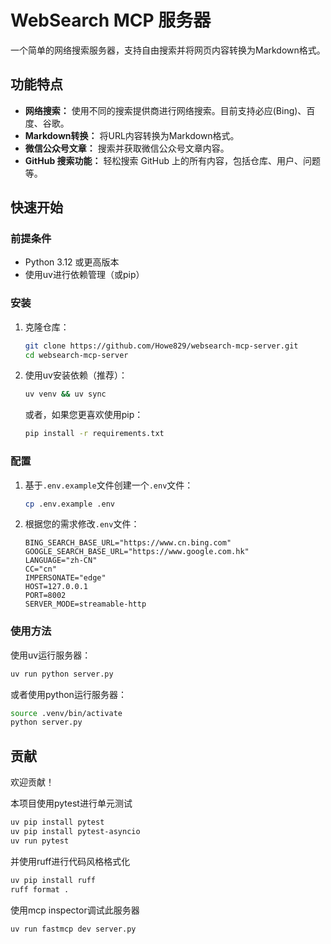 # WebSearch MCP 服务器

一个简单的网络搜索服务器，支持自由搜索并将网页内容转换为Markdown格式。

## 功能特点

-   **网络搜索：** 使用不同的搜索提供商进行网络搜索。目前支持必应(Bing)、百度、谷歌。
-   **Markdown转换：** 将URL内容转换为Markdown格式。
-   **微信公众号文章：** 搜索并获取微信公众号文章内容。
-   **GitHub 搜索功能：** 轻松搜索 GitHub 上的所有内容，包括仓库、用户、问题等。

## 快速开始

### 前提条件

-   Python 3.12 或更高版本
-   使用uv进行依赖管理（或pip）

### 安装

1.  克隆仓库：

    ```bash
    git clone https://github.com/Howe829/websearch-mcp-server.git
    cd websearch-mcp-server
    ```

2.  使用uv安装依赖（推荐）：

    ```bash
    uv venv && uv sync
    ```

    或者，如果您更喜欢使用pip：

    ```bash
    pip install -r requirements.txt
    ```

### 配置

1.  基于`.env.example`文件创建一个`.env`文件：

    ```bash
    cp .env.example .env
    ```

2.  根据您的需求修改`.env`文件：

    ```
    BING_SEARCH_BASE_URL="https://www.cn.bing.com"
    GOOGLE_SEARCH_BASE_URL="https://www.google.com.hk"
    LANGUAGE="zh-CN"
    CC="cn"
    IMPERSONATE="edge"
    HOST=127.0.0.1
    PORT=8002
    SERVER_MODE=streamable-http
    ```

### 使用方法

使用uv运行服务器：

```bash
uv run python server.py
```

或者使用python运行服务器：

```bash
source .venv/bin/activate
python server.py
```

## 贡献
欢迎贡献！

本项目使用pytest进行单元测试
```bash
uv pip install pytest
uv pip install pytest-asyncio
uv run pytest
```

并使用ruff进行代码风格格式化
```bash
uv pip install ruff
ruff format .
```

使用mcp inspector调试此服务器
```bash
uv run fastmcp dev server.py
```

